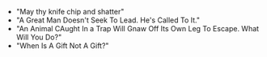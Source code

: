 - "May thy knife chip and shatter"
- "A Great Man Doesn't Seek To Lead. He's Called To It."
- "An Animal CAught In a Trap Will Gnaw Off Its Own Leg To Escape. What Will You Do?"
- "When Is A Gift Not A Gift?"
